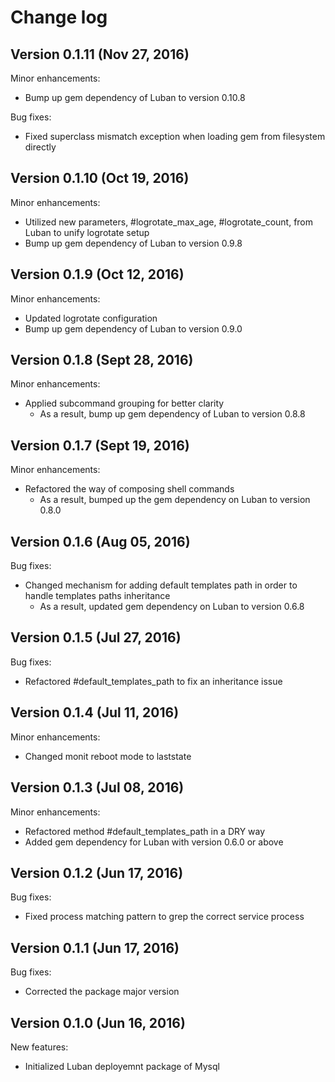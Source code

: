 # Change log

## Version 0.1.11 (Nov 27, 2016)

Minor enhancements:
  * Bump up gem dependency of Luban to version 0.10.8

Bug fixes:
  * Fixed superclass mismatch exception when loading gem from filesystem directly

## Version 0.1.10 (Oct 19, 2016)

Minor enhancements:
  * Utilized new parameters, #logrotate_max_age, #logrotate_count, from Luban to unify logrotate setup
  * Bump up gem dependency of Luban to version 0.9.8

## Version 0.1.9 (Oct 12, 2016)

Minor enhancements:
  * Updated logrotate configuration
  * Bump up gem dependency of Luban to version 0.9.0

## Version 0.1.8 (Sept 28, 2016)

Minor enhancements:
  * Applied subcommand grouping for better clarity
    * As a result, bump up gem dependency of Luban to version 0.8.8

## Version 0.1.7 (Sept 19, 2016)

Minor enhancements:
  * Refactored the way of composing shell commands
    * As a result, bumped up the gem dependency on Luban to version 0.8.0

## Version 0.1.6 (Aug 05, 2016)

Bug fixes:
  * Changed mechanism for adding default templates path in order to handle templates paths inheritance
    * As a result, updated gem dependency on Luban to version 0.6.8

## Version 0.1.5 (Jul 27, 2016)

Bug fixes:
  * Refactored #default_templates_path to fix an inheritance issue

## Version 0.1.4 (Jul 11, 2016)

Minor enhancements:
  * Changed monit reboot mode to laststate

## Version 0.1.3 (Jul 08, 2016)

Minor enhancements:
  * Refactored method #default_templates_path in a DRY way
  * Added gem dependency for Luban with version 0.6.0 or above

## Version 0.1.2 (Jun 17, 2016)

Bug fixes:
  * Fixed process matching pattern to grep the correct service process

## Version 0.1.1 (Jun 17, 2016)

Bug fixes:
  * Corrected the package major version

## Version 0.1.0 (Jun 16, 2016)

New features:
  * Initialized Luban deployemnt package of Mysql
